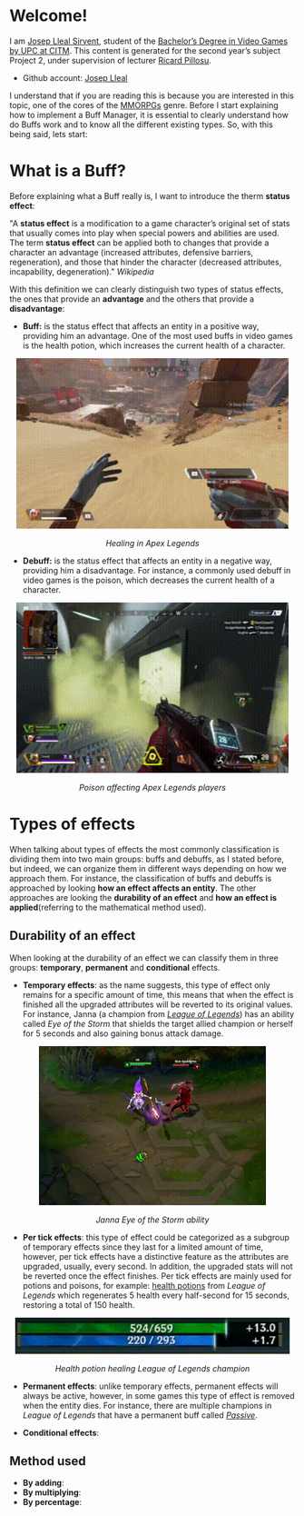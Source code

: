 # Welcome!
I am [Josep Lleal Sirvent](https://www.linkedin.com/in/josep-lleal-sirvent/), student of the
[Bachelor’s Degree in Video Games by UPC at CITM](https://www.citm.upc.edu/ing/estudis/graus-videojocs/). 
This content is generated for the second year’s subject Project 2, under supervision of lecturer
[Ricard Pillosu](https://es.linkedin.com/in/ricardpillosu).

  - Github account: [Josep Lleal](https://github.com/JosepLleal)
  
I understand that if you are reading this is because you are interested in this topic, one of the cores of the [MMORPGs](https://en.wikipedia.org/wiki/Massively_multiplayer_online_role-playing_game) genre. Before I start explaining how to implement a Buff Manager, it is essential to clearly understand how do Buffs work and to know all the different existing types. So, with this being said, lets start:
  
# What is a Buff? 
Before explaining what a Buff really is, I want to introduce the therm **status effect**:

"A **status effect** is a modification to a game character’s original set of stats that usually comes into play when special powers and abilities are used. The term **status effect** can be applied both to changes that provide a character an advantage (increased attributes, defensive barriers, regeneration), and those that hinder the character (decreased attributes, incapability, degeneration)." *Wikipedia*

With this definition we can clearly distinguish two types of status effects, the ones that provide an **advantage** and the others that provide a **disadvantage**:

- **Buff:** is the status effect that affects an entity in a positive way, providing him an advantage. One of the most used buffs in video games is the health potion, which increases the current health of a character.    

<p align="center">
  <img  src="https://raw.githubusercontent.com/JosepLleal/Research_Buff_Manager/master/docs/images/healing.gif" width="480" height="300">
</p>
<p align="center">
  <i>Healing in Apex Legends</i>
</p>

- **Debuff:** is the status effect that affects an entity in a negative way, providing him a disadvantage. For instance, a commonly used debuff in video games is the poison, which decreases the current health  of a character. 

<p align="center">
  <img  src="https://raw.githubusercontent.com/JosepLleal/Research_Buff_Manager/master/docs/images/poison.gif" width="480" height="300">
</p>
<p align="center">
  <i>Poison affecting Apex Legends players</i>
</p>

# Types of effects
When talking about types of effects the most commonly classification is dividing them into two main groups: buffs and debuffs, as I stated before, but indeed, we can organize them in different ways depending on how we approach them. For instance, the classification of buffs and debuffs is approached by looking **how an effect affects an entity**. The other approaches are looking the **durability of an effect** and **how an effect is applied**(referring to the mathematical method used).

## Durability of an effect
When looking at the durability of an effect we can classify them in three groups: **temporary**, **permanent** and **conditional** effects.

- **Temporary effects**: as the name suggests, this type of effect only remains for a specific amount of time, this means that when the effect is finished all the upgraded attributes will be reverted to its original values. For instance, Janna (a champion from [*League of Legends*](https://eune.leagueoflegends.com/en/game-info/)) has an ability called *Eye of the Storm* that shields the target allied champion or herself for 5 seconds and also gaining bonus attack damage.
<p align="center">
  <img src="https://raw.githubusercontent.com/JosepLleal/Research_Buff_Manager/master/docs/images/jannashield.gif">
</p>
<p align="center">
  <i> Janna Eye of the Storm ability </i>
</p>

- **Per tick effects**: this type of effect could be categorized as a subgroup of temporary effects since they last for a limited amount of time, however, per tick effects have a distinctive feature as the attributes are upgraded, usually, every second. In addition, the upgraded stats will not be reverted once the effect finishes. Per tick effects are mainly used for potions and poisons, for example: [health potions](https://leagueoflegends.fandom.com/wiki/Health_Potion) from *League of Legends* which regenerates 5 health every half-second for 15 seconds, restoring a total of 150 health.
<p align="center">
  <img src="https://raw.githubusercontent.com/JosepLleal/Research_Buff_Manager/master/docs/images/potion.gif">
</p>
<p align="center">
  <i> Health potion healing League of Legends champion</i>
</p>

- **Permanent effects**: unlike temporary effects, permanent effects will always be active, however, in some games this type of effect is removed when the entity dies. For instance, there are multiple champions in *League of Legends* that have a permanent buff called [*Passive*](https://leagueoflegends.fandom.com/wiki/Passive).


- **Conditional effects**:

## Method used
- **By adding**:
- **By multiplying**:
- **By percentage**:


